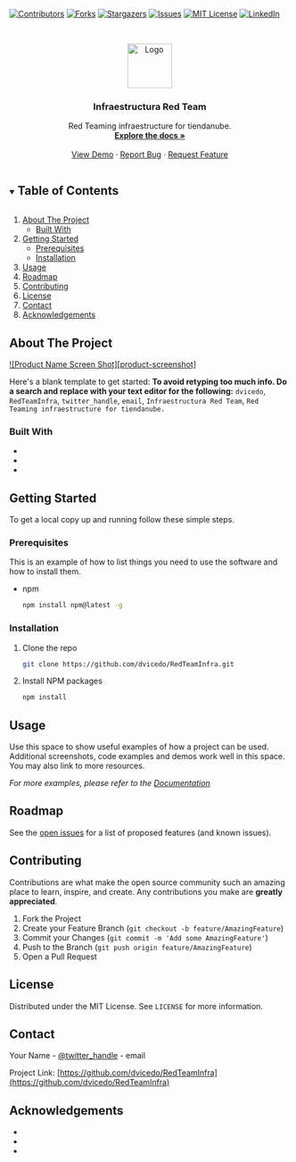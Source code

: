 <!--
*** Thanks for checking out the Best-README-Template. If you have a suggestion
*** that would make this better, please fork the repo and create a pull request
*** or simply open an issue with the tag "enhancement".
*** Thanks again! Now go create something AMAZING! :D
***
***
***
*** To avoid retyping too much info. Do a search and replace for the following:
*** dvicedo, RedTeamInfra, twitter_handle, email, Infraestructura Red Team, Red Teaming infraestructure for tiendanube.
-->



<!-- PROJECT SHIELDS -->
<!--
*** I'm using markdown "reference style" links for readability.
*** Reference links are enclosed in brackets [ ] instead of parentheses ( ).
*** See the bottom of this document for the declaration of the reference variables
*** for contributors-url, forks-url, etc. This is an optional, concise syntax you may use.
*** https://www.markdownguide.org/basic-syntax/#reference-style-links
-->
[![Contributors][contributors-shield]][contributors-url]
[![Forks][forks-shield]][forks-url]
[![Stargazers][stars-shield]][stars-url]
[![Issues][issues-shield]][issues-url]
[![MIT License][license-shield]][license-url]
[![LinkedIn][linkedin-shield]][linkedin-url]



<!-- PROJECT LOGO -->
<br />
<p align="center">
  <a href="https://github.com/dvicedo/RedTeamInfra">
    <img src="images/logo.png" alt="Logo" width="80" height="80">
  </a>

  <h3 align="center">Infraestructura Red Team</h3>

  <p align="center">
    Red Teaming infraestructure for tiendanube.
    <br />
    <a href="https://github.com/dvicedo/RedTeamInfra"><strong>Explore the docs »</strong></a>
    <br />
    <br />
    <a href="https://github.com/dvicedo/RedTeamInfra">View Demo</a>
    ·
    <a href="https://github.com/dvicedo/RedTeamInfra/issues">Report Bug</a>
    ·
    <a href="https://github.com/dvicedo/RedTeamInfra/issues">Request Feature</a>
  </p>
</p>



<!-- TABLE OF CONTENTS -->
<details open="open">
  <summary><h2 style="display: inline-block">Table of Contents</h2></summary>
  <ol>
    <li>
      <a href="#about-the-project">About The Project</a>
      <ul>
        <li><a href="#built-with">Built With</a></li>
      </ul>
    </li>
    <li>
      <a href="#getting-started">Getting Started</a>
      <ul>
        <li><a href="#prerequisites">Prerequisites</a></li>
        <li><a href="#installation">Installation</a></li>
      </ul>
    </li>
    <li><a href="#usage">Usage</a></li>
    <li><a href="#roadmap">Roadmap</a></li>
    <li><a href="#contributing">Contributing</a></li>
    <li><a href="#license">License</a></li>
    <li><a href="#contact">Contact</a></li>
    <li><a href="#acknowledgements">Acknowledgements</a></li>
  </ol>
</details>



<!-- ABOUT THE PROJECT -->
## About The Project

[![Product Name Screen Shot][product-screenshot]](https://example.com)

Here's a blank template to get started:
**To avoid retyping too much info. Do a search and replace with your text editor for the following:**
`dvicedo`, `RedTeamInfra`, `twitter_handle`, `email`, `Infraestructura Red Team`, `Red Teaming infraestructure for tiendanube.`


### Built With

* []()
* []()
* []()



<!-- GETTING STARTED -->
## Getting Started

To get a local copy up and running follow these simple steps.

### Prerequisites

This is an example of how to list things you need to use the software and how to install them.
* npm
  ```sh
  npm install npm@latest -g
  ```

### Installation

1. Clone the repo
   ```sh
   git clone https://github.com/dvicedo/RedTeamInfra.git
   ```
2. Install NPM packages
   ```sh
   npm install
   ```



<!-- USAGE EXAMPLES -->
## Usage

Use this space to show useful examples of how a project can be used. Additional screenshots, code examples and demos work well in this space. You may also link to more resources.

_For more examples, please refer to the [Documentation](https://example.com)_



<!-- ROADMAP -->
## Roadmap

See the [open issues](https://github.com/dvicedo/RedTeamInfra/issues) for a list of proposed features (and known issues).



<!-- CONTRIBUTING -->
## Contributing

Contributions are what make the open source community such an amazing place to learn, inspire, and create. Any contributions you make are **greatly appreciated**.

1. Fork the Project
2. Create your Feature Branch (`git checkout -b feature/AmazingFeature`)
3. Commit your Changes (`git commit -m 'Add some AmazingFeature'`)
4. Push to the Branch (`git push origin feature/AmazingFeature`)
5. Open a Pull Request



<!-- LICENSE -->
## License

Distributed under the MIT License. See `LICENSE` for more information.



<!-- CONTACT -->
## Contact

Your Name - [@twitter_handle](https://twitter.com/twitter_handle) - email

Project Link: [https://github.com/dvicedo/RedTeamInfra](https://github.com/dvicedo/RedTeamInfra)



<!-- ACKNOWLEDGEMENTS -->
## Acknowledgements

* []()
* []()
* []()





<!-- MARKDOWN LINKS & IMAGES -->
<!-- https://www.markdownguide.org/basic-syntax/#reference-style-links -->
[contributors-shield]: https://img.shields.io/github/contributors/dvicedo/repo.svg?style=for-the-badge
[contributors-url]: https://github.com/dvicedo/RedTeamInfra/graphs/contributors
[forks-shield]: https://img.shields.io/github/forks/dvicedo/repo.svg?style=for-the-badge
[forks-url]: https://github.com/dvicedo/RedTeamInfra/network/members
[stars-shield]: https://img.shields.io/github/stars/dvicedo/repo.svg?style=for-the-badge
[stars-url]: https://github.com/dvicedo/RedTeamInfra/stargazers
[issues-shield]: https://img.shields.io/github/issues/dvicedo/repo.svg?style=for-the-badge
[issues-url]: https://github.com/dvicedo/RedTeamInfra/issues
[license-shield]: https://img.shields.io/github/license/dvicedo/repo.svg?style=for-the-badge
[license-url]: https://github.com/dvicedo/RedTeamInfra/blob/master/LICENSE.txt
[linkedin-shield]: https://img.shields.io/badge/-LinkedIn-black.svg?style=for-the-badge&logo=linkedin&colorB=555
[linkedin-url]: https://linkedin.com/in/dvicedo

